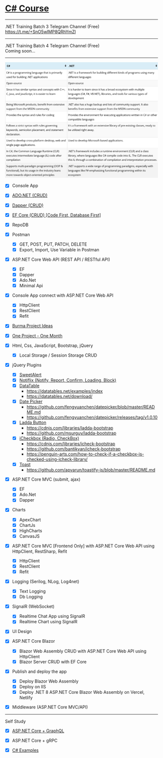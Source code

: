 # [C# Course](https://github.com/sannlynnhtun-coding/csharp-course/wiki)
-----------------

.NET Training Batch 3 Telegram Channel (Free)
<br />
https://t.me/+SnO5wIMP8QRhYmZl

-----------------

.NET Training Batch 4 Telegram Channel (Free)
<br />
Coming soon...

-----------------

![C# vs .NET](csharp-vs-dotnet.png)


- [x] Console App

- [x] [ADO.NET (CRUD)](https://github.com/sannlynnhtun-coding/csharp-course/wiki/Console-App-using-ADO.NET)
- [x] [Dapper  (CRUD)](https://github.com/sannlynnhtun-coding/csharp-course/wiki/Console-App-using-Dapper)
- [x] [EF Core (CRUD) [Code First, Database First]](https://github.com/sannlynnhtun-coding/csharp-course/wiki/Console-App-using-EF-Core)
- [x] RepoDB

- [x] Postman
	- [x] GET, POST, PUT, PATCH, DELETE
	- [x] Export, Import, Use Variable in Postman
	
- [x] ASP.NET Core Web API (REST API / RESTful API)
    - [x] EF
    - [x] Dapper
    - [x] Ado.Net
    - [x] Minimal Api
    
- [x] Console App connect with ASP.NET Core Web API
    - [x] HttpClient
    - [x] RestClient
    - [x] Refit

- [x] [Burma Project Ideas](https://github.com/sannlynnhtun-coding/burma-project-ideas)
- [x] [One Project - One Month](https://github.com/sannlynnhtun-coding/one-project-one-month)

- [x] Html, Css, JavaScript, Bootstrap, jQuery
    - [x] Local Storage / Session Storage CRUD

- [x] jQuery Plugins
    - [x] [SweetAlert](https://sweetalert2.github.io/)
    - [x] [Notiflix (Notify, Report, Confirm, Loading, Block)](https://notiflix.github.io/)  
    - [x] [DataTable](https://datatables.net/) 
		- https://datatables.net/examples/index  
		- https://datatables.net/download/
    - [x] [Date Picker](https://fengyuanchen.github.io/datepicker/)  
		- https://github.com/fengyuanchen/datepicker/blob/master/README.md 
		- https://github.com/fengyuanchen/datepicker/releases/tag/v1.0.10
    - [x] [Ladda Button](https://msurguy.github.io/ladda-bootstrap/)
		- https://cdnjs.com/libraries/ladda-bootstrap  
		- https://github.com/msurguy/ladda-bootstrap
    - [x] [iCheckbox (Radio, CheckBox)](https://bantikyan.github.io/icheck-bootstrap/) 
		- https://cdnjs.com/libraries/icheck-bootstrap 
		- https://github.com/bantikyan/icheck-bootstrap 
		- https://penguin-arts.com/how-to-check-if-a-checkbox-is-checked-using-icheck-library/
    - [x] [Toast](https://apvarun.github.io/toastify-js)
		- https://github.com/apvarun/toastify-js/blob/master/README.md

- [x] ASP.NET Core MVC (submit, ajax)
    - [x] EF 
    - [x] Ado.Net
    - [x] Dapper
    
- [x] Charts
  - [x] ApexChart
  - [x] ChartJs
  - [x] HighCharts
  - [x] CanvasJS 

- [x] ASP.NET Core MVC [Frontend Only] with ASP.NET Core Web API using HttpClient, RestSharp, Refit
    - [x] HttpClient
    - [x] RestClient
    - [x] Refit

- [x] Logging (Serilog, NLog, Log4net)
    - [x] Text Logging
    - [x] Db Logging

- [x] SignalR (WebSocket)
    - [x] Realtime Chat App using SignalR 
    - [x] Realtime Chart using SignalR

- [x] UI Design

- [x] ASP.NET Core Blazor
    - [x] Blazor Web Assembly CRUD with ASP.NET Core Web API using HttpClient
    - [x] Blazor Server CRUD with EF Core

- [x] Publish and deploy the app
    - [x] Deploy Blazor Web Assembly
    - [x] Deploy on IIS
    - [x] Deploy .NET 8 ASP.NET Core Blazor Web Assembly on Vercel, Netlify

- [x] Middleware (ASP.NET Core MVC/API)

----------------------------

Self Study

- [x] [ASP.NET Core + GraphQL](https://github.com/sannlynnhtun-coding/SLHDotNetCore.GraphqlExample)
- [x] ASP.NET Core + gRPC
- [x] [C# Examples](https://github.com/sannlynnhtun-coding/csharp-examples)

  
